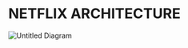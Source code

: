 # NETFLIX ARCHITECTURE


![Untitled Diagram](https://github.com/user-attachments/assets/60e3d519-3588-499e-a2b4-6efbf818fbf0)
